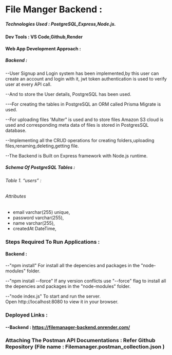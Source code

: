 # File Manger Backend :

##### Technologies Used : PostgreSQL,Express,Node.js.

#### Dev Tools : VS Code,Github,Render

#### Web App Development Approach :

##### Backend :
--User Signup and Login system has been implemented,by this user can create an account and login with it, jwt token authentication is used to verify user at every API call.

--And to store the User details, PostgreSQL has been used.

--–For creating the tables in PostgreSQL an ORM called Prisma Migrate is used. 

--For uploading files 'Multer" is used and to store files Amazon S3 cloud is used and corresponding meta data of files is stored in PostgresSQL database.

--Implementing all the CRUD operations for creating folders,uploading files,renaming,deleting,getting file.

--The Backend is Built on Express framework with Node.js runtime.

#####  Schema Of PostgreSQL Tables :
###### Table 1. “users” :
######  Attributes 
  - email       varchar(255) unique,
  - password    varchar(255), 
  - name        varchar(255),
  - createdAt   DateTime,


### Steps Required To Run Applications :

#### Backend :

--"npm install"
     For install all the depencies and packages in the "node-modules" folder.

--"npm install --force"
    If any version conflicts use "--force" flag to  install all the depencies and packages in the "node-modules" folder.

--"node index.js"
   To start and run the server.  
   Open http://localhost:8080 to view it in your browser.

### Deployed Links :

#### --Backend : https://filemanager-backend.onrender.com/

### Attaching The Postman API Documentations : Refer Github Repository (File name : Filemanager.postman_collection.json )

